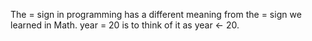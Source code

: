 The = sign in programming has a different meaning from the = sign we learned in Math.
year = 20 is to think of it as year <- 20.